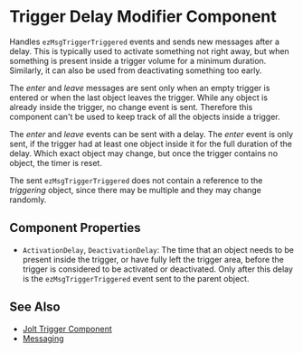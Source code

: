 # Trigger Delay Modifier Component

Handles `ezMsgTriggerTriggered` events and sends new messages after a delay. This is typically used to activate something not right away, but when something is present inside a trigger volume for a minimum duration. Similarly, it can also be used from deactivating something too early.

The *enter* and *leave* messages are sent only when an empty trigger is entered or when the last object leaves the trigger. While any object is already inside the trigger, no change event is sent. Therefore this component can't be used to keep track of all the objects inside a trigger.

The *enter* and *leave* events can be sent with a delay. The *enter* event is only sent, if the trigger had at least one object inside it for the full duration of the delay. Which exact object may change, but once the trigger contains no object, the timer is reset.

The sent `ezMsgTriggerTriggered` does not contain a reference to the *triggering* object, since there may be multiple and they may change randomly.

## Component Properties

* `ActivationDelay`, `DeactivationDelay`: The time that an object needs to be present inside the trigger, or have fully left the trigger area, before the trigger is considered to be activated or deactivated. Only after this delay is the `ezMsgTriggerTriggered` event sent to the parent object.  

## See Also

* [Jolt Trigger Component](../../physics/jolt/actors/jolt-trigger-component.md)
* [Messaging](../../runtime/world/world-messaging.md)
